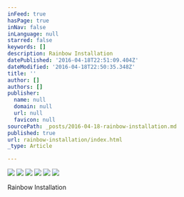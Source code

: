 ```yaml
---
inFeed: true
hasPage: true
inNav: false
inLanguage: null
starred: false
keywords: []
description: Rainbow Installation
datePublished: '2016-04-18T22:51:09.404Z'
dateModified: '2016-04-18T22:50:35.348Z'
title: ''
author: []
authors: []
publisher:
  name: null
  domain: null
  url: null
  favicon: null
sourcePath: _posts/2016-04-18-rainbow-installation.md
published: true
url: rainbow-installation/index.html
_type: Article

---
```

![](https://the-grid-user-content.s3-us-west-2.amazonaws.com/ac8dc883-cbf1-436d-8cf6-698ae99aa25b.jpg)
![](https://the-grid-user-content.s3-us-west-2.amazonaws.com/49b4bb1e-9d8f-4219-a29c-29ba462adc39.jpg)
![](https://the-grid-user-content.s3-us-west-2.amazonaws.com/77f02967-ba02-44c1-b538-73e0183bcaaf.jpg)
![](https://the-grid-user-content.s3-us-west-2.amazonaws.com/e7270b55-13b8-42e6-9911-3075f18152c7.jpg)
![](https://the-grid-user-content.s3-us-west-2.amazonaws.com/36229522-e11f-485f-b90e-c8389c66d74f.jpg)
![](https://the-grid-user-content.s3-us-west-2.amazonaws.com/2be8bccd-59c2-4b5d-932b-83e8af8c2649.jpg)

Rainbow Installation